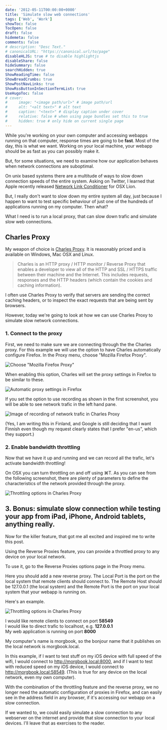 ```yaml
---
date: '2012-05-11T00:00:00+0000'
title: 'Simulate slow web connections'
tags: ['Web', 'Work']
showToc: false
TocOpen: false
draft: false
hidemeta: false
comments: false
# description: "Desc Text."
# canonicalURL: "https://canonical.url/to/page"
disableHLJS: true # to disable highlightjs
disableShare: false
hideSummary: false
searchHidden: true
ShowReadingTime: false
ShowBreadCrumbs: true
ShowPostNavLinks: true
ShowRssButtonInSectionTermList: true
UseHugoToc: false
# cover:
#     image: "<image path/url>" # image path/url
#     alt: "<alt text>" # alt text
#     caption: "<text>" # display caption under cover
#     relative: false # when using page bundles set this to true
#     hidden: true # only hide on current single page
---
```


While you're working on your own computer and accessing webapps running on that computer, response times are going to be __fast__. Most of the day, this is what we want. Working on your local machine, your webapp should be as fast as you can possibly make it.

But, for some situations, we need to examine how our application behaves when network connections are suboptimal.

On unix based systems there are a multitude of ways to slow down connection speeds of the entire system. Asking on Twitter, I learned that Apple recently released [Network Link Conditioner](http://mattgemmell.com/2011/07/25/network-link-conditioner-in-lion/) for OSX Lion.

But, I really don't want to slow down my entire system all day, just because I happen to want to test specific behaviour of just one of the hundreds of applications running on my computer. Then what?

What I need is to run a local proxy, that can slow down trafic and simulate slow web connections.

## Charles Proxy

My weapon of choice is [Charles Proxy](http://www.charlesproxy.com/). It is reasonably priced and is available on Windows, Mac OSX and Linux.

> Charles is an HTTP proxy / HTTP monitor / Reverse Proxy that enables a developer to view all of the HTTP and SSL / HTTPS traffic between their machine and the Internet. This includes requests, responses and the HTTP headers (which contain the cookies and caching information).

I often use Charles Proxy to verify that servers are sending the correct caching headers, or to inspect the exact requests that are being sent by browsers.

However, today we're going to look at how we can use Charles Proxy to simulate slow network connections.

### 1. Connect to the proxy

First, we need to make sure we are connecting through the the Charles proxy. For this example we will use the option to have Charles automatically configure Firefox. In the Proxy menu, choose "Mozilla Firefox Proxy".

![Choose "Mozilla Firefox Proxy"](/images/2012-05-11-simulate-slow-web-connections/charles-firefox-proxy.png)

When enabling this option, Charles will set the proxy settings in Firefox to be similar to these.

![Automatic proxy settings in Firefox](/images/2012-05-11-simulate-slow-web-connections/firefox-proxy-settings.png)

If you set the option to use recording as shown in the first screenshot, you will be able to see network trafic in the left hand pane.

![Image of recording of network trafic in Charles Proxy](/images/2012-05-11-simulate-slow-web-connections/charles-recording-is-working.png)

(Yes, I am writing this in Finland, and Google is still deciding that I want Finnish even though my request clearly states that I prefer "en-us", which they support.)

### 2. Enable bandwidth throttling

Now that we have it up and running and we can record all the trafic, let's activate bandwidth throttling!

On OSX you can turn throttling on and off using ⌘T. As you can see from the following screenshot, there are plenty of parameters to define the characteristics of the network provided through the proxy.

![Throttling options in Charles Proxy](/images/2012-05-11-simulate-slow-web-connections/charles-throttling-options.png)

## 3. Bonus: simulate slow connection while testing your app from iPad, iPhone, Android tablets, anything really.

Now for the killer feature, that got me all excited and inspired me to write this post.

Using the Reverse Proxies feature, you can provide a throttled proxy to any device on your local network.

To use it, go to the Reverse Proxies options page in the Proxy menu.

Here you should add a new reverse proxy. The Local Port is the port on the local system that remote clients should connect to. The Remote Host should be 127.0.0.1 (the local system) and the Remote Port is the port on your local system that your webapp is running on.

Here's an example.

![Throttling options in Charles Proxy](/images/2012-05-11-simulate-slow-web-connections/charles-reverse-proxy.png)

I would like remote clients to connect on port __58549__<br/>
I would like to direct trafic to localhost, e.g. __127.0.0.1__<br/>
My web application is running on port __8000__

My computer's name is morgbook, so the bonjour name that it publishes on the local network is morgbook.local.

In this example, if I want to test stuff on my iOS device with full speed of the wifi, I would connect to <http://morgbook.local:8000>, and if I want to test with reduced speed on my iOS device, I would connect to <http://morgbook.local:58549>. (This is true for any device on the local network, even my own computer).

With the combination of the throttling feature and the reverse proxy, we no longer need the automatic configuration of proxies in Firefox, and can easily see in the address field in any browser, if it's accessing our webapp on a slow connection.

If we wanted to, we could easily simulate a slow connection to any webserver on the internet and provide that slow connection to your local devices. I'll leave that as exercises to the reader.
